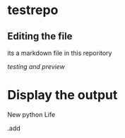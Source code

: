 # testrepo

## Editing the file

its a markdown file in this reporitory

*testing and preview*

# Display the output

New python Life

.add
